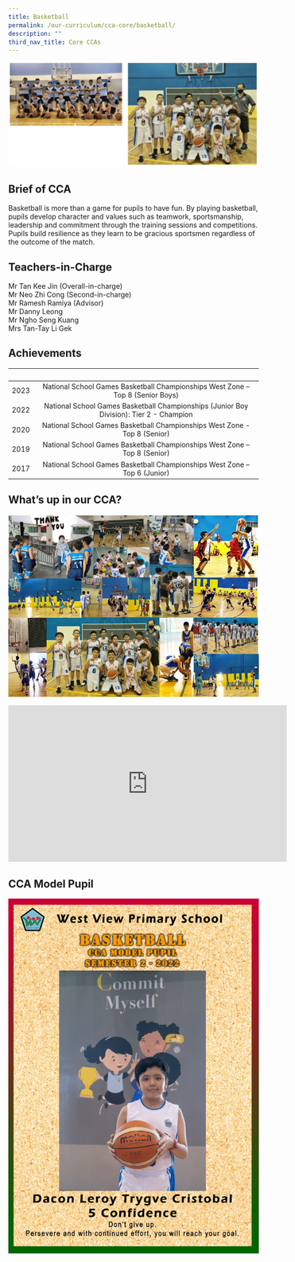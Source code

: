 ```yaml
---
title: Basketball
permalink: /our-curriculum/cca-core/basketball/
description: ""
third_nav_title: Core CCAs
---
```

![Basketball](/images/Basketball.jpg)

Brief of CCA
------------

Basketball is more than a game for pupils to have fun. By playing basketball, pupils develop character and values such as teamwork, sportsmanship, leadership and commitment through the training sessions and competitions. Pupils build resilience as they learn to be gracious sportsmen regardless of the outcome of the match.

Teachers-in-Charge
------------------

Mr Tan Kee Jin (Overall-in-charge) <br>
Mr Neo Zhi Cong (Second-in-charge) <br>
Mr Ramesh Ramiya (Advisor) <br>
Mr Danny Leong <br>
Mr Ngho Seng Kuang <br>
Mrs Tan-Tay Li Gek <br>

Achievements
------------
|&nbsp;|&nbsp;|
|:--:|:--:|
|2023|National School Games Basketball Championships West Zone – Top 8 (Senior Boys)|
|2022|National School Games Basketball Championships (Junior Boy Division): Tier 2 - Champion|
|2020|National School Games Basketball Championships West Zone - Top 8 (Senior)|
|2019|National School Games Basketball Championships West Zone – Top 8 (Senior)|
|2017|National School Games Basketball Championships West Zone – Top 6 (Junior)|

What’s up in our CCA?
---------------------

![Basketball](/images/Photo%203.jpeg)

<center><iframe width="560" height="315" src="https://www.youtube.com/embed/_PMPen3vv5k" title="YouTube video player" frameborder="0" allow="accelerometer; autoplay; clipboard-write; encrypted-media; gyroscope; picture-in-picture" allowfullscreen=""></iframe></center>

CCA Model Pupil
---------------

![CCA Model Pupil](/images/Basketball.png)